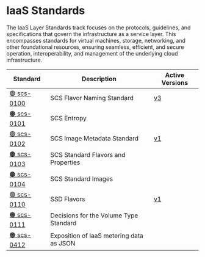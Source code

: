 # IaaS Standards

The IaaS Layer Standards track focuses on the protocols, guidelines, and specifications that govern the infrastructure as a service layer. This encompasses standards for virtual machines, storage, networking, and other foundational resources, ensuring seamless, efficient, and secure operation, interoperability, and management of the underlying cloud infrastructure.

| Standard  | Description  | Active Versions  |
| --------- | ------------ | ---------------- |
| [🟢 scs-0100](/standards/iaas/scs-0100)  | SCS Flavor Naming Standard  | [v3](/standards/scs-0100-v3-flavor-naming)  |
| [🟠 scs-0101](/standards/iaas/scs-0101)  | SCS Entropy  |   |
| [🟢 scs-0102](/standards/iaas/scs-0102)  | SCS Image Metadata Standard  | [v1](/standards/scs-0102-v1-image-metadata)  |
| [🟠 scs-0103](/standards/iaas/scs-0103)  | SCS Standard Flavors and Properties  |   |
| [🟠 scs-0104](/standards/iaas/scs-0104)  | SCS Standard Images  |   |
| [🟢 scs-0110](/standards/iaas/scs-0110)  | SSD Flavors  | [v1](/standards/scs-0110-v1-ssd-flavors)  |
| [🟠 scs-0111](/standards/iaas/scs-0111)  | Decisions for the Volume Type Standard  |   |
| [🟠 scs-0412](/standards/iaas/scs-0412)  | Exposition of IaaS metering data as JSON  |   |
